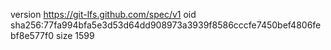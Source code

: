 version https://git-lfs.github.com/spec/v1
oid sha256:77fa994bfa5e3d53d64dd908973a3939f8586cccfe7450bef4806febf8e577f0
size 1599
